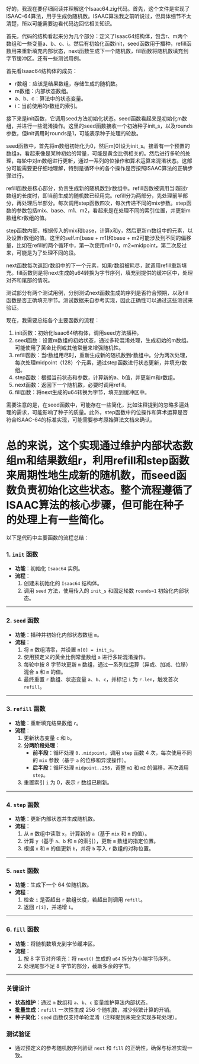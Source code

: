 好的，我现在要仔细阅读并理解这个Isaac64.zig代码。首先，这个文件是实现了ISAAC-64算法，用于生成伪随机数。ISAAC算法我之前听说过，但具体细节不太清楚，所以可能需要边看代码边回忆相关知识。

首先，代码的结构看起来分为几个部分：定义了Isaac64结构体，包含r、m两个数组和一些变量a、b、c、i。然后有初始化函数init，seed函数用于播种，refill函数用来重新填充内部状态，next函数生成下一个随机数，fill函数将随机数填充到字节缓冲区。还有一些测试用例。

首先看Isaac64结构体的成员：
- r数组：应该是结果数组，存储生成的随机数。
- m数组：内部状态数组。
- a、b、c：算法中的状态变量。
- i：当前使用的r数组的索引。

接下来是init函数，它调用seed方法初始化状态。seed函数看起来是初始化m数组，并进行一些混淆操作。这里的seed函数接收一个初始种子init_s，以及rounds参数，但init调用时rounds是1，可能表示种子处理的轮数。

seed函数中，首先将m数组初始化为0，然后m[0]设为init_s。接着有一个预置的数组a，看起来像是某种初始的常量，可能是黄金比例相关的。然后进行多轮的处理，每轮中对m数组进行更新，通过一系列的位操作和算术运算来混淆状态。这部分可能需要更仔细地理解，特别是循环中的各个操作是否按照ISAAC算法的正确步骤进行。

refill函数是核心部分，负责生成新的随机数到r数组中。refill函数被调用当i超过r数组的长度时，即当前生成的随机数已经用完。refill分为两部分，先处理前半部分，再处理后半部分。每次调用step函数四次，每次传递不同的mix参数。step函数的参数包括mix、base、m1、m2，看起来是在处理不同的索引位置，并更新m数组和r数组的值。

step函数内部，根据传入的mix和base，计算x和y，然后更新m数组中的元素，以及设置r数组的值。这里的self.m[base + m1]和base + m2可能涉及到不同的偏移量，比如在refill的两个循环中，第一次使用m1=0，m2=midpoint，第二次反过来，可能是为了处理不同的段。

next函数每次返回r数组中的下一个元素，如果r数组被耗尽，就调用refill重新填充。fill函数则是将next生成的u64转换为字节序列，填充到提供的缓冲区中，处理对齐和尾部的情况。

测试部分有两个测试用例，分别测试next函数生成的序列是否符合预期，以及fill函数是否正确填充字节。测试数据来自参考实现，因此正确性可以通过这些测试来验证。

现在，我需要总结各个主要函数的流程：

1. init函数：初始化Isaac64结构体，调用seed方法播种。
2. seed函数：设置m数组的初始状态，通过多轮混淆处理，生成初始的m数组。可能使用了黄金比例或其他常量来增强随机性。
3. refill函数：当r数组用尽时，重新生成新的随机数到r数组中。分为两次处理，每次处理midpoint（128）个元素，通过step函数进行状态更新，并填充r数组。
4. step函数：根据当前状态和参数，计算新的a、b值，并更新m和r数组。
5. next函数：返回下一个随机数，必要时调用refill。
6. fill函数：将next生成的u64转换为字节，填充到缓冲区中。

需要注意的是，在seed函数中，可能存在一些简化，比如注释提到的忽略多遍处理的需求，可能影响了种子的质量。此外，step函数中的位操作和算术运算是否符合ISAAC-64的标准实现，可能需要参考原始算法文档来确认。

总的来说，这个实现通过维护内部状态数组m和结果数组r，利用refill和step函数来周期性地生成新的随机数，而seed函数负责初始化这些状态。整个流程遵循了ISAAC算法的核心步骤，但可能在种子的处理上有一些简化。
================================================
以下是代码中主要函数的流程总结：

### 1. **`init` 函数**
- **功能**：初始化 `Isaac64` 实例。
- **流程**：
  1. 创建未初始化的 `Isaac64` 结构体。
  2. 调用 `seed` 方法，使用传入的 `init_s` 和固定轮数 `rounds=1` 初始化内部状态。

---

### 2. **`seed` 函数**
- **功能**：播种并初始化内部状态数组 `m`。
- **流程**：
  1. 将 `m` 数组清零，并设置 `m[0] = init_s`。
  2. 使用预定义的黄金比例常量数组 `a` 进行多轮混淆操作。
  3. 每轮中按 8 字节块更新 `m` 数组，通过一系列位运算（异或、加减、位移）混合 `a` 和 `m` 的值。
  4. 最终重置 `r` 数组、状态变量 `a`、`b`、`c`，并标记 `i` 为 `r.len`，触发首次 `refill`。

---

### 3. **`refill` 函数**
- **功能**：重新填充结果数组 `r`。
- **流程**：
  1. 更新状态变量 `c` 和 `b`。
  2. **分两阶段处理**：
     - **前半段**：循环处理 `0..midpoint`，调用 `step` 函数 4 次，每次使用不同的 `mix` 参数（基于 `a` 的位移和异或操作）。
     - **后半段**：循环处理 `midpoint..256`，调整 `m1` 和 `m2` 的偏移，再次调用 `step`。
  3. 重置索引 `i` 为 0，表示 `r` 数组已刷新。

---

### 4. **`step` 函数**
- **功能**：更新内部状态并生成随机数。
- **流程**：
  1. 从 `m` 数组中读取 `x`，计算新的 `a`（基于 `mix` 和 `m` 的值）。
  2. 计算 `y`（基于 `a`、`b` 和 `m` 的索引），更新 `m` 数组的指定位置。
  3. 根据 `x` 和 `m` 的值更新 `b`，并将 `b` 写入 `r` 数组的对称位置。

---

### 5. **`next` 函数**
- **功能**：生成下一个 64 位随机数。
- **流程**：
  1. 检查 `i` 是否超出 `r` 数组长度，若超出则调用 `refill`。
  2. 返回 `r[i]`，并递增 `i`。

---

### 6. **`fill` 函数**
- **功能**：将随机数填充到字节缓冲区。
- **流程**：
  1. 按 8 字节对齐填充：将 `next()` 生成的 `u64` 拆分为小端字节序列。
  2. 处理尾部不足 8 字节的部分，截断多余的字节。

---

### 关键设计
- **状态维护**：通过 `m` 数组和 `a`、`b`、`c` 变量维护算法内部状态。
- **批量生成**：`refill` 一次性生成 256 个随机数，减少频繁计算的开销。
- **种子简化**：`seed` 函数仅支持单轮混淆（注释提到未完全实现多轮处理）。

### 测试验证
- 通过预定义的参考随机数序列验证 `next` 和 `fill` 的正确性，确保与标准实现一致。